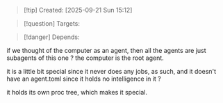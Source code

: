 
>[!tip] Created: [2025-09-21 Sun 15:12]

>[!question] Targets: 

>[!danger] Depends: 

if we thought of the computer as an agent, then all the agents are just subagents of this one ?
the computer is the root agent.

it is a little bit special since it never does any jobs, as such, and it doesn't have an agent.toml since it holds no intelligence in it ?

it holds its own proc tree, which makes it special.